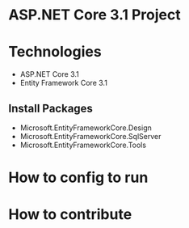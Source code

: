 # ASP.NET Core 3.1 Project
# Technologies
- ASP.NET Core 3.1
- Entity Framework Core  3.1
## Install Packages
- Microsoft.EntityFrameworkCore.Design
- Microsoft.EntityFrameworkCore.SqlServer
- Microsoft.EntityFrameworkCore.Tools
# How to config to run
# How to contribute